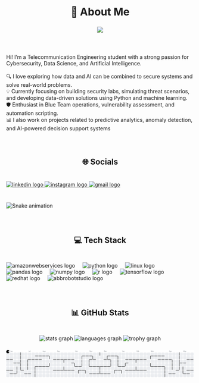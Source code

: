 <br clear="both">

<h1 align="center">💫 About Me</h1>

###

<div align="center">
  <img src="https://profile-counter.glitch.me/IdhulRahman/count.svg?"  />
</div>

###

<br clear="both">

<p align="left">Hi! I’m a Telecommunication Engineering student with a strong passion for Cybersecurity, Data Science, and Artificial Intelligence.<br><br>🔍 I love exploring how data and AI can be combined to secure systems and solve real-world problems.<br>💡 Currently focusing on building security labs, simulating threat scenarios, and developing data-driven solutions using Python and machine learning.<br>🛡️ Enthusiast in Blue Team operations, vulnerability assessment, and automation scripting.<br>📊 I also work on projects related to predictive analytics, anomaly detection, and AI-powered decision support systems</p>

###

<br clear="both">

<h2 align="center">🌐 Socials</h2>

###

<br clear="both">

<div align="left">
  <a href="https://www.linkedin.com/in/idhulrahim" target="_blank">
    <img src="https://raw.githubusercontent.com/maurodesouza/profile-readme-generator/master/src/assets/icons/social/linkedin/default.svg" width="52" height="40" alt="linkedin logo"  />
  </a>
  <a href="https://instagram.com/idhulrahim" target="_blank">
    <img src="https://raw.githubusercontent.com/maurodesouza/profile-readme-generator/master/src/assets/icons/social/instagram/default.svg" width="52" height="40" alt="instagram logo"  />
  </a>
  <a href="mailto:idhulrahim@gmail.com" target="_blank">
    <img src="https://raw.githubusercontent.com/maurodesouza/profile-readme-generator/master/src/assets/icons/social/gmail/default.svg" width="52" height="40" alt="gmail logo"  />
  </a>
</div>

###

<br clear="both">

<img src="https://raw.githubusercontent.com/IdhulRahman/IdhulRahman/output/snake.svg" alt="Snake animation" />

###

<br clear="both">

<h2 align="center">💻 Tech Stack</h2>

###

<br clear="both">

<div align="left">
  <img src="https://cdn.simpleicons.org/amazonwebservices/FF9900" height="40" alt="amazonwebservices logo"  />
  <img width="12" />
  <img src="https://cdn.jsdelivr.net/gh/devicons/devicon/icons/python/python-original.svg" height="40" alt="python logo"  />
  <img width="12" />
  <img src="https://cdn.jsdelivr.net/gh/devicons/devicon/icons/linux/linux-original.svg" height="40" alt="linux logo"  />
  <img width="12" />
  <img src="https://cdn.simpleicons.org/pandas/150458" height="40" alt="pandas logo"  />
  <img width="12" />
  <img src="https://cdn.simpleicons.org/numpy/013243" height="40" alt="numpy logo"  />
  <img width="12" />
  <img src="https://cdn.simpleicons.org/r/276DC3" height="40" alt="r logo"  />
  <img width="12" />
  <img src="https://cdn.simpleicons.org/tensorflow/FF6F00" height="40" alt="tensorflow logo"  />
  <img width="12" />
  <img src="https://cdn.simpleicons.org/redhat/EE0000" height="40" alt="redhat logo"  />
  <img width="12" />
  <img src="https://skillicons.dev/icons?i=bots" height="40" alt="abbrobotstudio logo"  />
</div>

###

<br clear="both">

<h2 align="center">📊 GitHub Stats</h2>

###

<br clear="both">

<div align="center">
  <img src="https://github-readme-stats.vercel.app/api?username=IdhulRahman&hide_title=false&hide_rank=false&show_icons=true&include_all_commits=true&count_private=true&disable_animations=false&theme=dracula&locale=en&hide_border=false&order=1" height="150" alt="stats graph"  />
  <img src="https://github-readme-stats.vercel.app/api/top-langs?username=IdhulRahman&locale=en&hide_title=false&layout=compact&card_width=320&langs_count=5&theme=dracula&hide_border=false&order=2" height="150" alt="languages graph"  />
  <img src="https://github-profile-trophy.vercel.app?username=IdhulRahman&theme=dracula&column=-1&row=1&margin-w=8&margin-h=8&no-bg=false&no-frame=false&order=4" height="150" alt="trophy graph"  />
</div>

###

<picture>
  <source media="(prefers-color-scheme: dark)" srcset="https://raw.githubusercontent.com/IdhulRahman/IdhulRahman/output/pacman-contribution-graph-dark.svg">
  <source media="(prefers-color-scheme: light)" srcset="https://raw.githubusercontent.com/IdhulRahman/IdhulRahman/output/pacman-contribution-graph.svg">
  <img alt="pacman contribution graph" src="https://raw.githubusercontent.com/IdhulRahman/IdhulRahman/output/pacman-contribution-graph.svg">
</picture>

###
